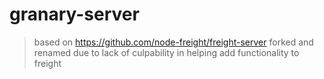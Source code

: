 # granary-server

> based on https://github.com/node-freight/freight-server
> forked and renamed due to lack of culpability in helping add functionality to freight
